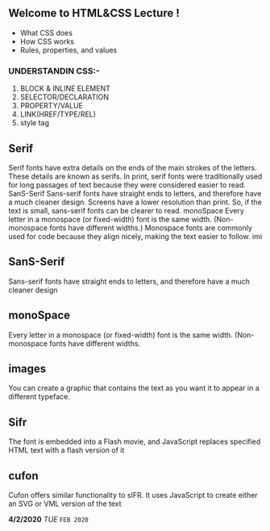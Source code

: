 ## Welcome to HTML&CSS Lecture !

* What CSS does
* How CSS works
* Rules, properties, and values

### UNDERSTANDIN CSS:-

1. BLOCK & INLINE ELEMENT
2. SELECTOR/DECLARATION
3. PROPERTY/VALUE
4. LINK(HREF/TYPE/REL)
5. style tag 

## Serif 
Serif fonts have extra details on the ends of the main strokes of the letters. These details are known as serifs.
In print, serif fonts were traditionally used for long passages of text because they were considered easier to read.
SanS-Serif
Sans-serif fonts have straight ends to letters, and therefore have a much cleaner design.
Screens have a lower resolution than print. So, if the text is small, sans-serif fonts can be clearer to read.
monoSpace
Every letter in a monospace (or fixed-width) font is the same width. (Non-monospace fonts have different widths.)
Monospace fonts are commonly used for code because they align nicely, making the text easier to follow. imi

## SanS-Serif
Sans-serif fonts have straight ends to letters, and therefore have a much cleaner design

## monoSpace
Every letter in a monospace (or fixed-width) font is the same width. (Non-monospace fonts have different widths.

## images
You can create a graphic that contains the text as you want it to appear in a different typeface.

## Sifr
The font is embedded into a Flash movie, and JavaScript replaces specified HTML text with a flash version of it

## cufon
Cufon offers similar functionality to sIFR. It uses JavaScript to create either an SVG or VML version of the text

**4/2/2020**  _TUE_  `FEB 2020` 

